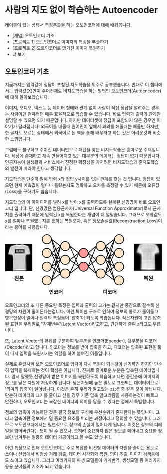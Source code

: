 # 사람의 지도 없이 학습하는 Autoencoder

레이블이 없는 상태서 특징추출을 하는 오토인코더에 대해 배워봅니다.

  * [개념] 오토인코더 기초
  * [프로젝트 1] 오토인코더로 이미지의 특징을 추출하기
  * [프로젝트 2] 오토인코더로 망가진 이미지 복원하기
  * 더 보기

## 오토인코더 기초

지금까지는 입력값에 정답이 포함된 지도학습을 위주로 공부했습니다.
반대로 이 챕터에서는 입력값(X)만이 주어진채로 비지도학습을 하는 방법인
오토인코더(Autoencoder)에 대해 알아보겠습니다.

이미지, 오디오, 텍스트 등 데이터 형태와 관계 없이 사람이 직접 정답을 알려주는 경우는
사람이던 컴퓨터던 매우 효율적으로 학습할 수 있습니다.
바로 입력과 출력의 관계만 설명할 수 있으면 되기 때문입니다.
하지만 데이터셋에 정답이 포함되지 않은 경우엔 이야기가 달라집니다.
외국어를 배울때 원어민이 옆에서 과외를 해줄때는 배울만 하지만,
한 글자도 모르는 상태에서 외국어로 된 책을 통해 배우라고
하는 것은 어려운것과 비슷한 느낌입니다.

그럼에도 불구하고 주어진 데이터만으로 패턴을 찾는 비지도학습은
흥미로운 주제입니다. 세상에 존재하고 계속 만들어지고 있는 대부분의
데이터는 정답이 없기 때문입니다.
인공지능이 실생활과 서비스에서 진정한 확장성을 가지려면
비지도학습과 준지도학습의 발전이 따라야 한다고 생각합니다.

지도학습은 단순히 말해 입력 x와 정답 y사이를 잇는 관계를 찾는 것 입니다.
정답이 있으면 현재 예측값이 얼마나 틀렸는지도 명확하고
오차를 측정할 수 있기 때문에 오류값(Loss)을 구하기도 쉽습니다.

지도학습의 이 아이디어를 빌려 x를 받아 x를 출력하도록 설계된
신경망이 바로 오토인코더 입니다.
단, 신경망은 범용근사자(Universal Function Approximator)로서
근사치를 출력하기 때문에 입력된 x를 복원한다는 개념이 더 알맞습니다.
그러므로 오류값도 x를 얼마나 복원했는지를 뜻하는
복원오차, 혹은 정보손실값(Reconstruction Loss)이라는 용어를 사용합니다.

![autoencoder](./assets/autoencoder.png)

오토인코더의 또 다른 중요한 특징은 입력과 출력의 크기는 같지만
중간으로 갈수록 신경망의 차원이 줄어든다는겁니다.
이런 특이한 구조로 인하여 정보의 통로가 줄어들고
병목현상이 일어나 입력의 특징들이 '압축'이 되도록 학습됩니다.
작은차원에 고인 압축된 표현을 우리말로
"잠재변수"(Latent Vector)라고하고,
간단하게 줄여 `z`라고도 부릅니다.

또, Latent Vector의 앞뒤를 구분하여
앞부분을 인코더(Encoder),
뒷부분을 디코더(Decoder)라고 합니다.
인코더는 정보를 받아 압축을 하고,
디코더는 압축된 표현을 풀어 다시 입력을
복원시키는 역할을 하여 붙여진 이름입니다.

실제로 훈련시켜 보면 오토인코더로 입력이 다시 복원이 되는것이 신기하긴
하지만 단순히 입력을 복제하는 것이 핵심은 아닙니다. 
진짜로 흥미로운 부분은 압축된 데이터입니다.
앞서 말했듯 신경망이 받은 이미지를 복원하도록 학습하고 나면
중간층에 이미지의 정보를 낮은 차원에 저장하게 됩니다.
낮은차원에 높은 밀도로 표현되는 데이터이므로 '의미의 압축'이 일어납니다.
이것은 흔히 우리가 알고있는 `zip`압축 같은 것이 아닙니다.
단순히 데이터의 크기를 줄이고 싶을 경우
기존 압축 알고리즘을 사용하는것이 빠르고 안전하나,
오토인코더는 복잡한 데이터의 의미를 담을 수 있다는 점에서 특별합니다.

정보의 압축이 가능하단 것은 결국
정보의 구성에 우선순위가 존재한다는 뜻입니다.
그리고 압축이란 정보에서 덜 중요한 요소를
버리는 과정이라고 정의할 수 있습니다.
그러므로 오토인코더에서는 필연적으로 정보의 손실이 일어나게 됩니다.
이것은 정보의 디테일을 잃어버린다는 뜻이 될 수 있으나,
오히려 중요하지 않은 정보를 떼어내고 중요한 정보만 남겨두는
일종의 데이터 가공이라고 볼 수도 있습니다.

이런 특징으로 인해 오토인코더는 주로 복잡한 비선형 데이터의
차원을 줄이는 용도로 쓰이나 산업에서 비정상 거래 검출,
데이터 시각화와 복원, 의미 추출, 이미지 검색등에도 쓰이고 있습니다.
그리고 여러가지의 파생 모델들이
기계번역, 생성모델 등 여러가지 응용 분야들의 기초가 되고 있습니다.
